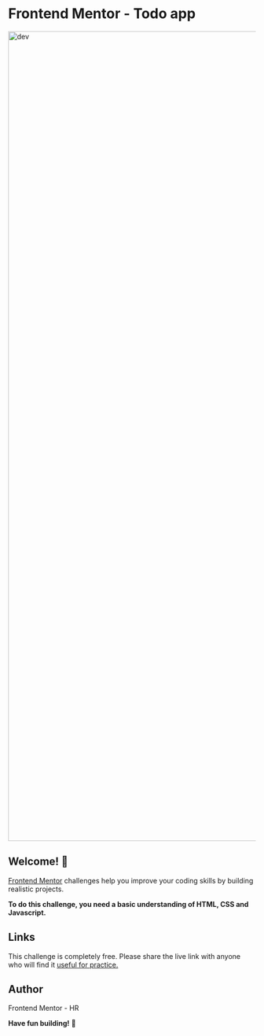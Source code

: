 # Frontend Mentor - Todo app

<img width="1647" alt="dev" src="https://user-images.githubusercontent.com/101202952/195841432-1982f0af-d4bc-4e46-a1b2-fe7de96209e3.png">


## Welcome! 👋

[Frontend Mentor](https://www.frontendmentor.io) challenges help you improve your coding skills by building realistic projects.

**To do this challenge, you need a basic understanding of HTML, CSS and Javascript.**


## Links

This challenge is completely free. Please share the live link with anyone who will find it [useful for practice.](https://scintillating-semifreddo-8396fc.netlify.app/)


## Author

Frontend Mentor - HR

**Have fun building!** 🚀
